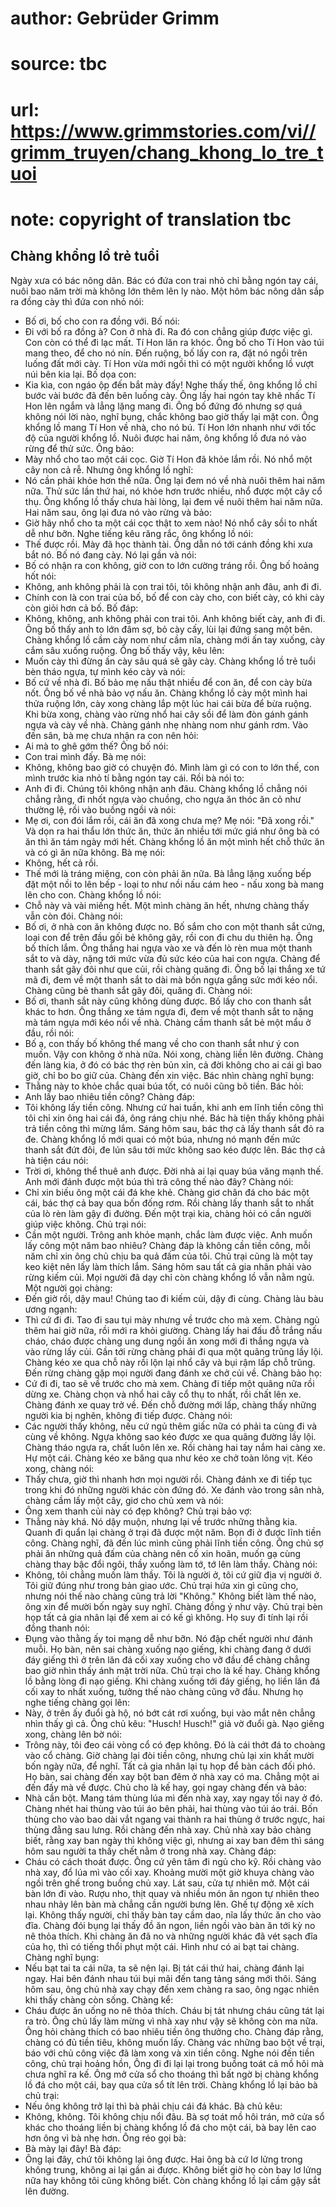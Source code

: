 # author: Gebrüder Grimm
# source: tbc
# url: https://www.grimmstories.com/vi//grimm_truyen/chang_khong_lo_tre_tuoi
# note: copyright of translation tbc

## Chàng khổng lồ trẻ tuổi 

Ngày xưa có bác nông dân. Bác có đứa con trai nhỏ chỉ bằng ngón tay cái,
nuôi bao năm trời mà không lớn thêm lên ly nào.
Một hôm bác nông dân sắp ra đồng cày thì đứa con nhỏ nói:
- Bố ơi, bố cho con ra đồng với.
Bố nói:
- Đi với bố ra đồng à? Con ở nhà đi. Ra đó con chẳng giúp được việc gì.
Con còn có thể đi lạc mất.
Tí Hon lăn ra khóc. Ông bố cho Tí Hon vào túi mang theo, để cho nó nín.
Đến ruộng, bố lấy con ra, đặt nó ngồi trên luống đất mới cày. Tí Hon vừa
mới ngồi thì có một người khổng lồ vượt núi bên kia lại. Bố dọa con:
- Kia kìa, con ngáo ộp đến bắt mày đấy!
Nghe thấy thế, ông khổng lồ chỉ bước vài bước đã đến bên luống cày. Ông
lấy hai ngón tay khẽ nhấc Tí Hon lên ngắm và lẳng lặng mang đi. Ông bố
đứng đó nhưng sợ quá không nói lời nào, nghĩ bụng, chắc không bao giờ
thấy lại mặt con. Ông khổng lồ mang Tí Hon về nhà, cho nó bú. Tí Hon lớn
nhanh như với tốc độ của người khổng lồ. Nuôi được hai năm, ông khổng lồ
đưa nó vào rừng để thử sức. Ông bảo:
- Mày nhổ cho tao một cái cọc.
Giờ Tí Hon đã khỏe lắm rồi. Nó nhổ một cây non cả rễ. Nhưng ông khổng lồ
nghĩ:
- Nó cần phải khỏe hơn thế nữa.
Ông lại đem nó về nhà nuôi thêm hai năm nữa. Thử sức lần thứ hai, nó
khỏe hơn trước nhiều, nhổ được một cây cổ thụ. Ông khổng lồ thấy chưa
hài lòng, lại đem về nuôi thêm hai năm nữa.
Hai năm sau, ông lại đưa nó vào rừng và bảo:
- Giờ hãy nhổ cho ta một cái cọc thật to xem nào!
Nó nhổ cây sồi to nhất dễ như bỡn. Nghe tiếng kêu răng rắc, ông khổng lồ
nói:
- Thế được rồi. Mày đã học thành tài.
Ông dẫn nó tới cánh đồng khi xưa bắt nó. Bố nó đang cày. Nó lại gần và
nói:
- Bố có nhận ra con không, giờ con to lớn cường tráng rồi.
Ông bố hoảng hốt nói:
- Không, anh không phải là con trai tôi, tôi không nhận anh đâu, anh đi
đi.
- Chính con là con trai của bố, bố để con cày cho, con biết cày, có khi
cày còn giỏi hơn cả bố.
Bố đáp:
- Không, không, anh không phải con trai tôi. Anh không biết cày, anh đi
đi.
Ông bố thấy anh to lớn đâm sợ, bỏ cày cấy, lùi lại đứng sang một bên.
Chàng khổng lồ cầm cày nom như cầm nĩa, chàng mới ấn tay xuống, cày cắm
sâu xuống ruộng. Ông bố thấy vậy, kêu lên:
- Muốn cày thì đừng ấn cày sâu quá sẽ gãy cày.
Chàng khổng lồ trẻ tuổi bèn tháo ngựa, tự mình kéo cày và nói:
- Bố cứ về nhà đi. Bố bảo mẹ nấu thật nhiều để con ăn, để con cày bừa
nốt.
Ông bố về nhà bảo vợ nấu ăn. Chàng khổng lồ cày một mình hai thửa ruộng
lớn, cày xong chàng lắp một lúc hai cái bừa để bừa ruộng.
Khi bừa xong, chàng vào rừng nhổ hai cây sồi để làm đòn gánh gánh ngựa
và cày về nhà. Chàng gánh nhẹ nhàng nom như gánh rơm. Vào đến sân, bà mẹ
chưa nhận ra con nên hỏi:
- Ai mà to ghê gớm thế?
Ông bố nói:
- Con trai mình đấy.
Bà mẹ nói:
- Không, không bao giờ có chuyện đó. Mình làm gì có con to lớn thế, con
mình trước kia nhỏ tí bằng ngón tay cái.
Rồi bà nói to:
- Anh đi đi. Chúng tôi không nhận anh đâu.
Chàng khổng lồ chẳng nói chẳng rằng, đi nhốt ngựa vào chuồng, cho ngựa
ăn thóc ăn cỏ như thường lệ, rồi vào buồng ngồi và nói:
- Mẹ ơi, con đói lắm rồi, cái ăn đã xong chưa mẹ?
Mẹ nói: "Đã xong rồi." Và dọn ra hai thẩu lớn thức ăn, thức ăn nhiều
tới mức giá như ông bà có ăn thì ăn tám ngày mới hết. Chàng khổng lồ ăn
một mình hết chỗ thức ăn và có gì ăn nữa không. Bà mẹ nói:
- Không, hết cả rồi.
- Thế mới là tráng miệng, con còn phải ăn nữa.
Bà lẳng lặng xuống bếp đặt một nồi to lên bếp - loại to như nồi nấu cám
heo - nấu xong bà mang lên cho con. Chàng khổng lồ nói:
- Chỗ này và vài miếng hết.
Một mình chàng ăn hết, nhưng chàng thấy vẫn còn đói. Chàng nói:
- Bố ơi, ở nhà con ăn không được no. Bố sắm cho con một thanh sắt cứng,
loại con để trên đầu gối bẻ không gãy, rồi con đi chu du thiên hạ.
Ông bố thích lắm. Ông thắng hai ngựa vào xe và đến lò rèn mua một thanh
sắt to và dày, nặng tới mức vừa đủ sức kéo của hai con ngựa. Chàng để
thanh sắt gãy đôi như que củi, rồi chàng quăng đi. Ông bố lại thắng xe
tứ mã đi, đem về một thanh sắt to dài mà bốn ngựa gắng sức mới kéo nổi.
Chàng cũng bẻ thanh sắt gãy đôi, quăng đi. Chàng nói:
- Bố ơi, thanh sắt này cũng không dùng được. Bố lấy cho con thanh sắt
khác to hơn.
Ông thắng xe tám ngựa đi, đem về một thanh sắt to nặng mà tám ngựa mới
kéo nổi về nhà. Chàng cầm thanh sắt bẻ một mẩu ở đầu, rồi nói:
- Bố ạ, con thấy bố không thể mang về cho con thanh sắt như ý con muốn.
Vậy con không ở nhà nữa.
Nói xong, chàng liền lên đường. Chàng đến làng kia, ở đó có bác thợ rèn
bủn xỉn, cả đời không cho ai cái gì bao giờ, chỉ bo bo giữ của. Chàng
đến xin việc. Bác nhìn chàng nghĩ bụng:
- Thằng này to khỏe chắc quai búa tốt, có nuôi cũng bõ tiền.
Bác hỏi:
- Anh lấy bao nhiêu tiền công?
Chàng đáp:
- Tôi không lấy tiền công. Nhưng cứ hai tuần, khi anh em lĩnh tiền công
thì tôi chỉ xin ông hai cái đá, ông ráng chịu nhé.
Bác hà tiện thấy không phải trả tiền công thì mừng lắm. Sáng hôm sau,
bác thợ cả lấy thanh sắt đỏ ra đe. Chàng khổng lồ mới quai có một búa,
nhưng nó mạnh đến mức thanh sắt đứt đôi, đe lún sâu tới mức không sao
kéo được lên. Bác thợ cả hà tiện cáu nói:
- Trời ơi, không thể thuê anh được. Đời nhà ai lại quay búa văng mạnh
thế. Anh mới đánh được một búa thì trả công thế nào đây?
Chàng nói:
- Chỉ xin biếu ông một cái đá khe khẻ.
Chàng giơ chân đá cho bác một cái, bác thợ cả bay qua bốn đống rơm. Rồi
chàng lấy thanh sắt to nhất của lò rèn làm gậy đi đường. Đến một trại
kia, chàng hỏi có cần người giúp việc không. Chủ trại nói:
- Cần một người. Trông anh khỏe mạnh, chắc làm được việc. Anh muốn lấy
công một năm bao nhiêu?
Chàng đáp là không cần tiền công, mỗi năm chỉ xin ông chủ chịu ba quả
đấm của tôi. Chủ trại cũng là một tay keo kiệt nên lấy làm thích lắm.
Sáng hôm sau tất cả gia nhân phải vào rừng kiếm củi. Mọi người đã dạy
chỉ còn chàng khổng lồ vẫn nằm ngủ. Một người gọi chàng:
- Đến giờ rồi, dậy mau! Chúng tao đi kiếm củi, dậy đi cùng.
Chàng làu bàu ương ngạnh:
- Thì cứ đi đi. Tao đi sau tụi mày nhưng về trước cho mà xem.
Chàng ngủ thêm hai giờ nữa, rồi mới ra khỏi giường. Chàng lấy hai đấu đỗ
trắng nấu cháo, cháo được chàng ung dung ngồi ăn xong mới đi thắng ngựa
và vào rừng lấy củi.
Gần tới rừng chàng phải đi qua một quãng trũng lầy lội. Chàng kéo xe qua
chỗ này rồi lộn lại nhổ cây và bụi rậm lấp chỗ trũng. Đến rừng chàng gặp
mọi người đang đánh xe chở củi về. Chàng bảo họ:
- Cứ đi đi, tao sẽ về trước cho mà xem.
Chàng đi tiếp một quãng nữa rồi dừng xe. Chàng chọn và nhổ hai cây cổ
thụ to nhất, rồi chất lên xe. Chàng đánh xe quay trở về. Đến chỗ đường
mới lấp, chàng thấy những người kia bị nghẽn, không đi tiếp được. Chàng
nói:
- Các người thấy không, nếu cứ ngủ thêm giấc nữa có phải ta cùng đi và
cùng về không.
Ngựa không sao kéo được xe qua quãng đường lầy lội. Chàng tháo ngựa ra,
chất luôn lên xe. Rồi chàng hai tay nắm hai càng xe. Hự một cái. Chàng
kéo xe băng qua như kéo xe chở toàn lông vịt. Kéo xong, chàng nói:
- Thấy chưa, giờ thì nhanh hơn mọi người rồi.
Chàng đánh xe đi tiếp tục trong khi đó những người khác còn đứng đó. Xe
đánh vào trong sân nhà, chàng cầm lấy một cây, giơ cho chủ xem và nói:
- Ông xem thanh củi này có đẹp không?
Chủ trại bảo vợ:
- Thằng này khá. Nó dậy muộn, nhưng lại về trước những thằng kia.
Quanh đi quẩn lại chàng ở trại đã được một năm. Bọn đi ở được lĩnh tiền
công. Chàng nghĩ, đã đến lúc mình cũng phải lĩnh tiền công. Ông chủ sợ
phải ăn những quả đấm của chàng nên cố xin hoãn, muốn gạ cùng chàng thay
bậc đổi ngôi, thầy xuống làm tớ, tớ lên làm thầy. Chàng nói:
- Không, tôi chẳng muốn làm thầy. Tôi là người ở, tôi cứ giữ địa vị
người ở. Tôi giữ đúng như trong bản giao ước.
Chủ trại hứa xin gì cũng cho, nhưng nói thế nào chàng cũng trả lời
"Không." Không biết làm thế nào, ông xin để mười bốn ngày suy nghĩ.
Chàng đồng ý như vậy. Chủ trại bèn họp tất cả gia nhân lại để xem ai có
kế gì không. Họ suy đi tính lại rồi đồng thanh nói:
- Đụng vào thằng ấy toi mạng dễ như bỡn. Nó đập chết người như đánh
muỗi.
Họ bàn, nên sai chàng xuống nạo giếng, khi chàng đang ở dưới đáy giếng
thì ở trên lăn đá cối xay xuống cho vỡ đầu để chàng chẳng bao giờ nhìn
thấy ánh mặt trời nữa.
Chủ trại cho là kế hay. Chàng khổng lồ bằng lòng đi nạo giếng. Khi chàng
xuống tới đáy giếng, họ liền lăn đá cối xay to nhất xuống, tưởng thế nào
chàng cũng vỡ đầu. Nhưng họ nghe tiếng chàng gọi lên:
- Này, ở trên ấy đuổi gà hộ, nó bớt cát rơi xuống, bụi vào mắt nên chẳng
nhìn thấy gì cả.
Ông chủ kêu: "Husch! Husch!" giả vờ đuổi gà.
Nạo giếng xong, chàng lên bờ nói:
- Trông này, tôi đeo cái vòng cổ có đẹp không.
Đó là cái thớt đá to choàng vào cổ chàng.
Giờ chàng lại đòi tiền công, nhưng chủ lại xin khất mười bốn ngày nữa,
để nghĩ.
Tất cả gia nhân lại tụ họp để bàn cách đối phó. Họ bàn, sai chàng đến
xay bột ban đêm ở nhà xay có ma. Chẳng một ai đến đấy mà về được. Chủ
cho là kế hay, gọi ngay chàng đến và bảo:
- Nhà cần bột. Mang tám thùng lúa mì đến nhà xay, xay ngay tối nay ở
đó.
Chàng nhét hai thùng vào túi áo bên phải, hai thùng vào túi áo trái. Bốn
thùng cho vào bao dài vắt ngang vai thành ra hai thùng ở trước ngực, hai
thùng đằng sau lưng. Rồi chàng đến nhà xay. Chủ nhà xay bảo chàng biết,
rằng xay ban ngày thì không việc gì, nhưng ai xay ban đêm thì sáng hôm
sau người ta thấy chết nằm ở trong nhà xay. Chàng đáp:
- Cháu có cách thoát được. Ông cứ yên tâm đi ngủ cho kỹ.
Rồi chàng vào nhà xay, đổ lúa mì vào cối xay. Khoảng mười một giờ khuya
chàng vào ngồi trên ghế trong buồng chủ xay. Lát sau, cửa tự nhiên mở.
Một cái bàn lớn đi vào. Rượu nho, thịt quay và nhiều món ăn ngon tự
nhiên theo nhau nhảy lên bàn mà chẳng cần người bưng lên. Ghế tự động xê
xích lại. Không thấy người, chỉ thấy bàn tay cầm dao, nĩa lấy thức ăn
cho vào đĩa. Chàng đói bụng lại thấy đồ ăn ngon, liền ngồi vào bàn ăn
tới kỳ no nê thỏa thích. Khi chàng ăn đã no và những người khác đã vét
sạch đĩa của họ, thì có tiếng thổi phụt một cái. Hình như có ai bạt tai
chàng. Chàng nghĩ bụng:
- Nếu bạt tai ta cái nữa, ta sẽ nện lại.
Bị tát cái thứ hai, chàng đánh lại ngay. Hai bên đánh nhau túi bụi mãi
đến tang tảng sáng mới thôi. Sáng hôm sau, ông chủ nhà xay chạy đến xem
chàng ra sao, ông ngạc nhiên khi thấy chàng còn sống. Chàng kể:
- Cháu được ăn uống no nê thỏa thích. Cháu bị tát nhưng cháu cũng tát
lại ra trò.
Ông chủ lấy làm mừng vì nhà xay như vậy sẽ không còn ma nữa. Ông hỏi
chàng thích có bao nhiêu tiền ông thưởng cho. Chàng đáp rằng, chàng có
đủ tiền tiêu, không muốn lấy. Chàng vác những bao bột về trại, báo với
chủ công việc đã làm xong và xin tiền công.
Nghe nói đến tiền công, chủ trại hoảng hồn, Ông đi đi lại lại trong
buồng toát cả mồ hôi mà chưa nghĩ ra kế. Ông mở cửa sổ cho thoáng thì
bất ngờ bị chàng khổng lồ đá cho một cái, bay qua cửa sổ tít lên trời.
Chàng khổng lồ lại bảo bà chủ trại:
- Nếu ông không trở lại thì bà phải chịu cái đá khác.
Bà chủ kêu:
- Không, không. Tôi không chịu nổi đâu.
Bà sợ toát mồ hôi trán, mở cửa sổ khác cho thoáng liền bị chàng khổng lồ
đá cho một cái, bà bay lên cao hơn ông vì bà nhẹ hơn. Ông réo gọi bà:
- Bà mày lại đây!
Bà đáp:
- Ông lại đây, chứ tôi không lại ông được.
Hai ông bà cứ lơ lửng trong không trung, không ai lại gần ai được. Không
biết giờ họ còn bay lơ lửng nữa hay không tôi cũng không biết. Còn chàng
khổng lồ lại cầm gậy sắt lên đường.
